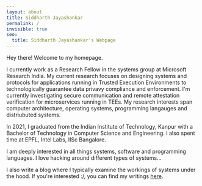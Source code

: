 ```yaml
---
layout: about
title: Siddharth Jayashankar 
permalink: /
invisible: true
seo:
  title: Siddharth Jayashankar's Webpage
---
```


Hey there! Welcome to my homepage. 

I currently work as a Research Fellow in the systems group at Microsoft Research India. My current research focuses on designing systems and protocols for applications running in Trusted Execution Environments to technologically guarantee data privavy compliance and enforcement. I'm currently investigating secure communication and remote attestation verification for microservices running in TEEs. My research interests span computer architecture, operating systems, programming langauges and distriubuted systems.

In 2021, I graduated from the Indian Institute of Technology, Kanpur with a Bachelor of Technology in Computer Science and Engineering. I also spent time at EPFL, Intel Labs, IISc Bangalore.

I am deeply interested in all things systems, software and programming languages. I love hacking around different types of systems...

I also write a blog where I typically examine the workings of systems under the hood. If you're interested :/, you can find my writings [here](). 